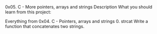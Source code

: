 0x05. C - More pointers, arrays and strings Description What you should learn from this project:

Everything from 0x04. C - Pointers, arrays and strings 0. strcat Write a function that concatenates two strings.
